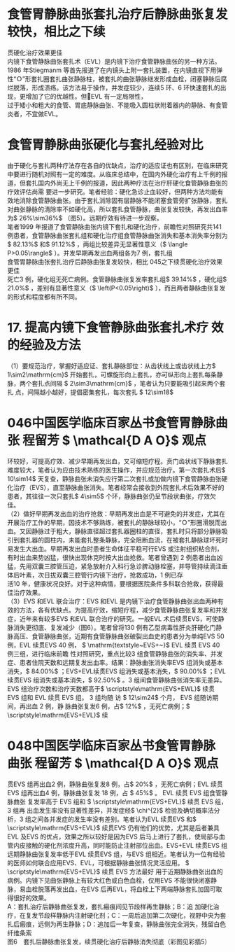 # 食管胃静脉曲张套扎治疗后静脉曲张复发较快，相比之下续  
贯硬化治疗效果更佳  
内镜下食管静脉曲张套扎术（EVL）是内镜下治疗食管静脉曲张的另一种方法。1986 年Stiegmanm 等首先报道了在内镜头上附一套扎装置，在内镜直视下用弹性“Ｏ”形套扎圈套扎曲张静脉柱，被套扎的曲张静脉继发形成血栓，闭塞静脉后腐烂脱落，形成溃疡。该方法易于操作，并发症较少，连续5 环、6 环快速套扎的出现，更增加了它的优越性。但EVL 有一定局限性，  
过于矮小和粗大的食管、胃底静脉曲张、不能吸入圆柱状附着器内的静脉、有食管炎者，不宜做EVL。  
#  食管胃静脉曲张硬化与套扎经验对比  
由于硬化与套扎两种疗法存在各自的优缺点，治疗的适应证也有区别，在临床研究中要进行随机对照有一定的难度。从临床总结中，在国内外硬化治疗有上千例的报道，但套扎国内外尚无上千例的报道，因此两种疗法在治疗肝硬化食管静脉曲张的疗效评估尚需 要进一步研究。笔者经验：硬化急诊止血较好，但两种方法均能有效地消除食管静脉曲张。由于套扎消除固有层静脉不能闭塞食管旁扩张静脉，套扎对曲张静脉的清除率不如硬化高，所以套扎食管静脉，曲张复发较快，再发出血率为$ 26\%\sim36\%$ （图5）。远期疗效有待进一步观察。  
笔者1999 年报道了食管静脉曲张内镜下套扎和硬化治疗，前瞻性对照研究共141 例患者，食管静脉曲张套扎组和硬化治疗组食管静脉曲张消失和基本消失率分别为$ 82.13\%$  和$ 91.12\%$ ，两组比较差异无显著性意义（$ \langle P>0.05\rangle$ ）。并发早期再发出血两组各为7 例，套扎组  
食管胃静脉曲张套扎治疗后静脉曲张复发较快，相比 045之下续贯硬化治疗效果更佳  
死亡3 例，硬化组无死亡病例。食管静脉曲张复发率套扎组$ 39.14\%$ ，硬化组$ 21.0\%$ ，差别有显著性意义（$ \left(P<0.05\right)$ ），而且两者静脉曲张复发的形式和程度都有所不同。  
# 17.  提高内镜下食管静脉曲张套扎术疗 效的经验及方法  
（1）要规范治疗，掌握好适应证、套扎静脉部位：从齿状线上或齿状线上方$ 1\sim2\mathrm{cm}$    开始套扎，可螺旋形向上套扎，亦可纵形向上套扎每条静脉，两个套扎点间隔 $ 2\sim3\mathrm{cm}$     ，笔者认为只要能吸引起来两个套扎 点，间隔越小越好，提倡密集套扎，每次套扎 $ 12\sim18$   
# 046中国医学临床百家丛书食管胃静脉曲张 程留芳 $ \mathcal{D A O}$    观点  
环较好，可提高疗效、减少早期再发出血，又可缩短疗程。贲门齿状线下静脉套扎难度较大，笔者认为应由技术熟练的医生操作，并应规范治疗。第一次套扎术后$ 10\sim14$  天复查，静脉曲张未消失应行第二次套扎或加做内镜下食管静脉曲张硬化治疗（EVS），直至静脉曲张消失。笔者经常会接收到外院套扎术后效果不好的患者，其往往一次只套扎$ 4\sim5$  个环，静脉曲张仍呈节段状曲张，疗效欠佳。  
（2）做好早期再发出血的治疗抢救：早期再发出血是不可避免的并发症，尤其在开展治疗工作的早期，因技术不够熟练，被套扎的静脉球较小，“Ｏ”形圈滑脱而出血。又因静脉过于粗大，静脉直径超过套扎器圈柱的直径，套扎时只将部分静脉吸引到套扎器的圆柱内，未能套扎整条静脉，完全阻断血流，在被套扎静脉球坏死时易发生大出血。早期再发出血时患者生命体征平稳可行EVS 或注射组织粘合剂，有时出血来势凶猛，很快出现休克时按大出血抢救。笔者曾遇到 2 例患者出血凶猛，先用双囊三腔管压迫，紧急放射介入科行急诊脾动脉栓塞，并导管持续滴注垂体后叶素，次日拔双囊三腔管行内镜下治疗，抢救成功，1 例已存  
活10 年，健康状况良好。对于这种病情，要根据医院条件多科联合抢救，获得最佳治疗效果。  
（3）EVS 和EVL 联合治疗：EVS 和EVL 是内镜下治疗食管静脉曲张出血两种有效的方法，各有优缺点。为提高疗效，缩短疗程，减少食管静脉曲张复发率和并发症，近年来有较多EVS 和EVL 联合治疗的研究。一般EVL 术后续贯EVS，可使静脉消失更彻底、复发减少（图6）。笔者曾将130 例有乙型病毒性肝炎肝硬化门静脉高压、食管静脉曲张，近期有食管静脉曲张破裂出血史的患者分为单纯EVS 50 例，EVL 续贯EVS 40  例， $ \mathrm{textstyle~EVS+~}$      EVL  续贯 EVS 40  例三组，进行临床前瞻 性对照研究，重点比较3 组食管静脉曲张的消失率、并发症、患者住院天数和远期复发出血率。结果：静脉曲张消失率EVS 组消失或基本消失，$ 84.00\%$ ；EVS+EVL续贯EVS 组消失或基本消失，$ 90.00\%$ ；EVL 续贯EVS 组消失或基本消失，$ 92.50\%$ 。3 组间食管静脉曲张消失率无差异。EVS 组治疗次数和治疗天数都高于$ \scriptstyle\mathrm{EVS+EWL}$      续贯 EVS  组和 EVL  续贯 EVS  组。 3  组均随 访 $ 12\sim24$   个月， EVS  组随访期间，再出血 2  例，静 脉曲张复发6 例，占$ 12\%$ ，无死亡病例；$ \scriptstyle\mathrm{EVS+EVL}$     续  
# 048中国医学临床百家丛书食管胃静脉曲张 程留芳 $ \mathcal{D A O}$    观点  
贯EVS 组再出血2 例，静脉曲张复发8 例，占$ 20\%$ ，无死亡病例；EVL 续贯EVS 组再出血4 例，静脉曲张复发 18  例，占 $ 45\%$  。 EVL  续贯 EVS  组食管静脉曲张 复发率高于 EVS  组和 $ \scriptstyle\mathrm{EVS+EVL}$      续贯 EVS  组， 3  组再 出血发生率没有显著性差异，并发症经$ \chi^{2}$     检验及确切概率法分析，3 组之间各并发症的发生率没有差别。笔者认为EVL 续贯EVS 和$ \scriptstyle\mathrm{EVS+EVL}$     续贯EVS 仍有他们的优势，尤其是后者兼具EVL 及EVS 的优点，效果之所以较好是因为EVS 后马上进行了套扎，使局部与血管内皮接触的硬化剂浓度升高，同时能防止注射部位出血。EVS+EVL 续贯EVS 组远期静脉曲张复发率低于EVL 续贯EVS 组，与EVS 组相近。笔者认为一位有经验的医师如何联合应用EVS、EVL，可根据静脉曲张情况灵活应用。 $ \scriptstyle\mathrm{EVS+EVL}$      续贯 EVS  方法最好 用于近期静脉曲张出血的病例。内镜下见曲张静脉上有较大红色或白色血栓，仅用EVS 不能很快闭塞静脉，易血栓脱落再发出血，在EVS 后再EVL，将血栓上下两端静脉套扎加固可取得很好的效果。  
A：套扎治疗后静脉曲张复发，套扎瘢痕间见节段样再生静脉；B：追 加硬化治疗，在复发节段样静脉内注射硬化剂；C：一周后追加第二次硬化，视野中央为套扎后瘢痕，远侧为再生静脉；D：追加后一年复查，静脉曲张完全消失，残留白色纤维条索  
图6　套扎后静脉曲张复发，续贯硬化治疗后静脉消失彻底（彩图见彩插5）  